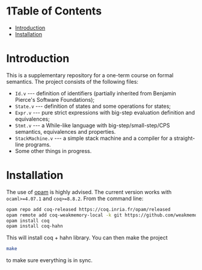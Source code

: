 1Table of Contents
=================

  * [Introduction](#introduction)
  * [Installation](#installation)

# Introduction

This is a supplementary repository for a one-term course on formal semantics. The project consists of the following files:

- `Id.v` --- definition of identifiers (partially inherited from Benjamin Pierce's Software Foundations);
- `State.v` --- definition of states and some operations for states;
- `Expr.v` --- pure strict expressions with big-step evaluation definition and equivalences;
- `Stmt.v` --- a While-like language with big-step/small-step/CPS semantics, equivalences and properties.
- `StackMachine.v` --- a simple stack machine and a compiler for a straight-line programs.
- Some other things in progress.

# Installation

The use of [opam](https://opam.ocaml.org) is highly advised. The current version works
with `ocaml>=4.07.1` and `coq>=8.8.2`. From the command line:
```bash
opam repo add coq-released https://coq.inria.fr/opam/released
opam remote add coq-weakmemory-local -k git https://github.com/weakmemory/local-coq-opam-archive
opam install coq
opam install coq-hahn
```
This will install coq + hahn library. You can then make the project
```bash
make
```
to make sure everything is in sync.

